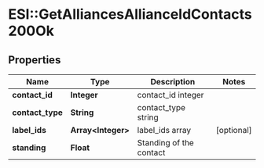 # ESI::GetAlliancesAllianceIdContacts200Ok

## Properties
Name | Type | Description | Notes
------------ | ------------- | ------------- | -------------
**contact_id** | **Integer** | contact_id integer | 
**contact_type** | **String** | contact_type string | 
**label_ids** | **Array&lt;Integer&gt;** | label_ids array | [optional] 
**standing** | **Float** | Standing of the contact | 


